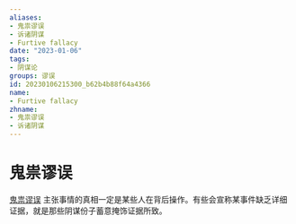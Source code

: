 ```yaml
---
aliases:
- 鬼祟谬误
- 诉诸阴谋
- Furtive fallacy
date: "2023-01-06"
tags:
- 阴谋论
groups: 谬误
id: 20230106215300_b62b4b88f64a4366
name:
- Furtive fallacy
zhname:
- 鬼祟谬误
- 诉诸阴谋
---
```


# 鬼祟谬误

[鬼祟谬误](https://zh.wikipedia.org/wiki/%E9%AC%BC%E7%A5%9F%E8%AC%AC%E8%AA%A4) 主张事情的真相一定是某些人在背后操作。有些会宣称某事件缺乏详细证据，就是那些阴谋份子蓄意掩饰证据所致。
